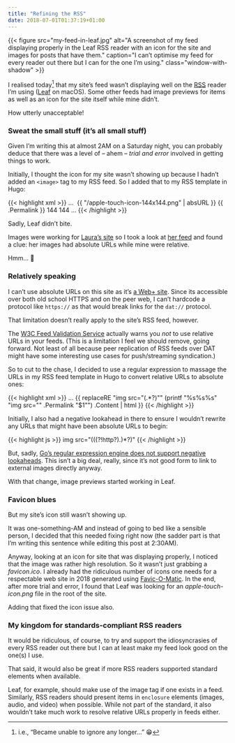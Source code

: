```yaml
---
title: "Refining the RSS"
date: 2018-07-01T01:37:19+01:00
---
```


{{< figure src="my-feed-in-leaf.jpg" alt="A screenshot of my feed displaying properly in the Leaf RSS reader with an icon for the site and images for posts that have them." caption="I can’t optimise my feed for every reader out there but I can for the one I’m using." class="window-with-shadow" >}}

I realised today[^1] that my site’s feed wasn’t displaying well on the [RSS](/2018/06/29/reclaiming-rss/) reader I’m using ([Leaf](https://itunes.apple.com/us/app/leaf-rss-news-reader/id576338668) on macOS). Some other feeds had image previews for items as well as an icon for the site itself while mine didn’t.

How utterly unacceptable!

### Sweat the small stuff (it’s all small stuff)

Given I’m writing this at almost 2AM on a Saturday night, you can probably deduce that there was a level of – ahem – _trial and error_ involved in getting things to work.

Initially, I thought the icon for my site wasn’t showing up because I hadn’t added an `<image>` tag to my RSS feed. So I added that to my RSS template in Hugo:

{{< highlight xml >}}
<rss version="2.0" xmlns:atom="http://www.w3.org/2005/Atom">
  <channel>
    …
    <image>
      <url>{{ "/apple-touch-icon-144x144.png" | absURL }}</url>
      <title>{{ if eq  .Title  .Site.Title }}{{ .Site.Title }}{{ else }}{{ with .Title }}{{.}} on {{ end }}{{ .Site.Title }}{{ end }}</title>
      <link>{{ .Permalink }}</link>
      <width>144</width>
      <height>144</height>
    </image>
    …
  </channel>
</rss>
{{< /highlight >}}

Sadly, Leaf didn’t bite.

Images were working for [Laura’s site](https://laurakalbag.com) so I took a look at [her feed](https://laurakalbag.com/index.xml) and found a clue: her images had absolute URLs while mine were relative.

Hmm… 🤔

### Relatively speaking

I can’t use absolute URLs on this site as it’s [a Web+ site](https://ar.al/2018/06/26/web+/). Since its accessible over both old school HTTPS and on the peer web, I can’t hardcode a protocol like `https://` as that would break links for the `dat://` protocol.

That limitation doesn’t really apply to the site’s RSS feed, however.

The [W3C Feed Validation Service](https://validator.w3.org/feed) actually warns you _not_ to use relative URLs in your feeds. (This is a limitation I feel we should remove, going forward. Not least of all because peer replication of RSS feeds over DAT might have some interesting use cases for push/streaming syndication.)

So to cut to the chase, I decided to use a regular expression to massage the URLs in my RSS feed template in Hugo to convert relative URLs to absolute ones:

{{< highlight xml >}}
<item>
  …
  <description>{{ replaceRE "img src=\"(.*?)\"" (printf "%s%s%s" "img src=\"" .Permalink "$1\"") .Content | html }}</description>
</item>
{{< /highlight >}}

Initially, I also had a negative lookahead in there to ensure I wouldn’t rewrite any URLs that might have been absolute URLs to begin:

{{< highlight js >}}
img src="(((?!http?).)*?)"
{{< /highlight >}}

But, sadly, [Go’s regular expression engine does not support negative lookaheads](https://stackoverflow.com/questions/26771592/negative-look-ahead-go-regular-expressions#26792316). This isn’t a big deal, really, since it’s not good form to link to external images directly anyway.

With that change, image previews started working in Leaf.

### Favicon blues

But my site’s icon still wasn’t showing up.

It was one-something-AM and instead of going to bed like a sensible person, I decided that this needed fixing right now (the sadder part is that I’m writing this sentence while editing this post at 2:30AM).

Anyway, looking at an icon for site that was displaying properly, I noticed that the image was rather high resolution. So it wasn’t just grabbing a _favicon.ico_. I already had the ridiculous number of icons one needs for a respectable web site in 2018 generated using [Favic-O-Matic](http://www.favicomatic.com). In the end, after more trial and error, I found that Leaf was looking for an _apple-touch-icon.png_ file in the root of the site.

Adding that fixed the icon issue also.

### My kingdom for standards-compliant RSS readers

It would be ridiculous, of course, to try and support the idiosyncrasies of every RSS reader out there but I can at least make my feed look good on the one(s) I use. 

That said, it would also be great if more RSS readers supported standard elements when available.

Leaf, for example, should make use of the image tag if one exists in a feed. Similarly, RSS readers should present items in `enclosure` elements (images, audio, and video) when possible. While not part of the standard, it also wouldn’t take much work to resolve relative URLs properly in feeds either.

[^1]: i.e., “Became unable to ignore any longer…” 😁
